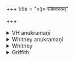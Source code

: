 +++
title = "०३० सांमनस्यम्"

+++

<details><summary>VH anukramaṇī</summary>

सांमनस्यम्।  
१-७ अथर्वा। चन्द्रमाः, सांमनस्यम्। अनुष्टुप्, ५ विराड् जगती, ६ प्रस्तारपङ्क्तिः, ७ त्रिष्टुप्।
</details>

<details><summary>Whitney anukramaṇī</summary>

[Atharvan.—saptarcam. cāndramasam, sāmmanasyam. ānuṣṭubham: 5. virāḍjagatī; 6. prastārapan̄kti; 7. triṣṭubh.]
</details>



<details><summary>Whitney</summary>

### Comment
Found in Pāipp. v. Reckoned in Kāuś. (12. 5), with various other passages, to the sāmmanasyāni, and used in a rite for concord; and the comm. regards it as included under the designation gaṇakarmāṇi in the upākarman (139. 7).
</details>

<details><summary>Griffith</summary>

On the means to obtain immunity from taxation in the next world
</details>
